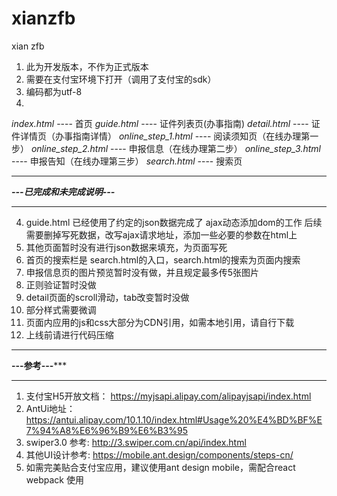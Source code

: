 # xianzfb
xian zfb
1. 此为开发版本，不作为正式版本
2. 需要在支付宝环境下打开（调用了支付宝的sdk）
3. 编码都为utf-8
4. 
  *index.html* ---- 首页
  *guide.html* ---- 证件列表页(办事指南)
  *detail.html* ---- 证件详情页（办事指南详情）
  *online_step_1.html* ---- 阅读须知页（在线办理第一步）
  *online_step_2.html* ---- 申报信息（在线办理第二步）
  *online_step_3.html* ---- 申报告知（在线办理第三步）
  *search.html* ---- 搜索页
  
  ****************************
  ***---已完成和未完成说明---***
  ****************************
  
 4. guide.html 已经使用了约定的json数据完成了 ajax动态添加dom的工作
    后续需要删掉写死数据，改写ajax请求地址，添加一些必要的参数在html上
 5. 其他页面暂时没有进行json数据来填充，为页面写死
 6. 首页的搜索栏是 search.html的入口，search.html的搜索为页面内搜索
 7. 申报信息页的图片预览暂时没有做，并且规定最多传5张图片
 8. 正则验证暂时没做
 9. detail页面的scroll滑动，tab改变暂时没做
 10. 部分样式需要微调
 9. 页面内应用的js和css大部分为CDN引用，如需本地引用，请自行下载
 10. 上线前请进行代码压缩
 
 
  ****************************
  ********---参考---***********
  ****************************
  
  1. 支付宝H5开放文档： https://myjsapi.alipay.com/alipayjsapi/index.html
  2. AntUi地址： https://antui.alipay.com/10.1.10/index.html#Usage%20%E4%BD%BF%E7%94%A8%E6%96%B9%E6%B3%95  
  3. swiper3.0 参考: http://3.swiper.com.cn/api/index.html
  4. 其他UI设计参考: https://mobile.ant.design/components/steps-cn/
  5. 如需完美贴合支付宝应用，建议使用ant design mobile，需配合react webpack 使用
 
